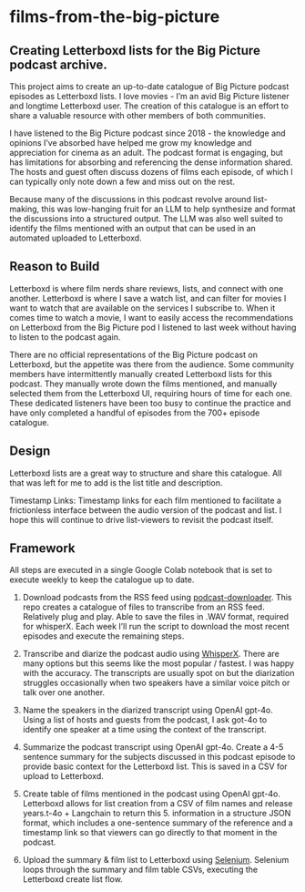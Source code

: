 # films-from-the-big-picture
## Creating Letterboxd lists for the Big Picture podcast archive.

This project aims to create an up-to-date catalogue of Big Picture podcast episodes as Letterboxd lists. I love movies - I’m an avid Big Picture listener and longtime Letterboxd user. The creation of this catalogue is an effort to share a valuable resource with other members of both communities.

I have listened to the Big Picture podcast since 2018 - the knowledge and opinions I’ve absorbed have helped me grow my knowledge and appreciation for cinema as an adult. The podcast format is engaging, but has limitations for absorbing and referencing the dense information shared. The hosts and guest often discuss dozens of films each episode, of which I can typically only note down a few and miss out on the rest.

Because many of the discussions in this podcast revolve around list-making, this was low-hanging fruit for an LLM to help synthesize and format the discussions into a structured output. The LLM was also well suited to identify the films mentioned with an output that can be used in an automated uploaded to Letterboxd.

## Reason to Build

Letterboxd is where film nerds share reviews, lists, and connect with one another. Letterboxd is where I save a watch list, and can filter for movies I want to watch that are available on the services I subscribe to. When it comes time to watch a movie, I want to easily access the recommendations on Letterboxd from the Big Picture pod I listened to last week without having to listen to the podcast again.

There are no official representations of the Big Picture podcast on Letterboxd, but the appetite was there from the audience. Some community members have intermittently manually created Letterboxd lists for this podcast. They manually wrote down the films mentioned, and manually selected them from the Letterboxd UI, requiring hours of time for each one. These dedicated listeners have been too busy to continue the practice and have only completed a handful of episodes from the 700+ episode catalogue.

## Design

Letterboxd lists are a great way to structure and share this catalogue. All that was left for me to add is the list title and description.

Timestamp Links: Timestamp links for each film mentioned to facilitate a frictionless interface between the audio version of the podcast and list. I hope this will continue to drive list-viewers to revisit the podcast itself.

## Framework

All steps are executed in a single Google Colab notebook that is set to execute weekly to keep the catalogue up to date.

1. Download podcasts from the RSS feed using [podcast-downloader]([url](https://github.com/dplocki/podcast-downloader)). This repo creates a catalogue of files to transcribe from an RSS feed. Relatively plug and play. Able to save the files in .WAV format, required for whisperX. Each week I’ll run the script to download the most recent episodes and execute the remaining steps.

2. Transcribe and diarize the podcast audio using [WhisperX]([url](https://github.com/m-bain/whisperX)). There are many options but this seems like the most popular / fastest. I was happy with the accuracy. The transcripts are usually spot on but the diarization struggles occasionally when two speakers have a similar voice pitch or talk over one another.   

3. Name the speakers in the diarized transcript using OpenAI gpt-4o. Using a list of hosts and guests from the podcast, I ask got-4o to identify one speaker at a time using the context of the transcript.

4. Summarize the podcast transcript using OpenAI gpt-4o. Create a 4-5 sentence summary for the subjects discussed in this podcast episode to provide basic context for the Letterboxd list. This is saved in a CSV for upload to Letterboxd.

5. Create table of films mentioned in the podcast using OpenAI gpt-4o. Letterboxd allows for list creation from a CSV of film names and release years.t-4o + Langchain to return this 5.  information in a structure JSON format, which includes a one-sentence summary of the reference and a timestamp link so that viewers can go directly to that moment in the podcast. 

6. Upload the summary & film list to Letterboxd using [Selenium]([url](https://github.com/SeleniumHQ)). Selenium loops through the summary and film table CSVs, executing the Letterboxd create list flow. 
